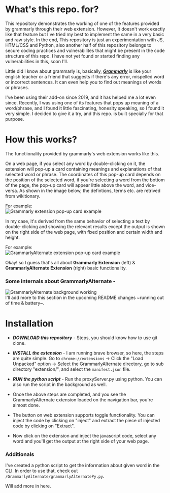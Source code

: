 # What's this repo. for? 

This repository demonstrates the working of one of the features provided by grammarly through their web extension. However, It doesn't work exactly like that feature but I've tried my best to implement the same in a very basic and raw style. In the end, This repository is just an experimentation with JS, HTML/CSS and Python, also another half of this repository belongs to secure coding practices and vulnerabilites that might be present in the code structure of this repo. I have not yet found or started finding any vulnerabilities in this, soon I'll. 

Little did I know about grammarly is, basically, ***[Grammarly](https://www.grammarly.com)*** is like your english teacher or a friend that suggests if there's any error, mispelled word or incorrect sentences. It can even help you to find out meanings of words or phrases.  

I've been using their add-on since 2019, and it has helped me a lot even since. Recently, I was using one of its features that pops up meaning of a word/phrase, and I found it little fascinating, honeslty speaking, so I found it very simple. I decided to give it a try, and this repo. is built specially for that purpose. 

# How this works? 

The functiionality provided by grammarly's web extension works like this.    

On a web page, if you select any word by double-clicking on it, the extension will pop-up a card containing meanings and explanations of that selected word or phrase. The coordinates of this pop-up card depends on the position of the selected word, if you're selecting a word from the bottom of the page, the pop-up card will appear little above the word, and vice-versa. As shown in the image below, the defintions, terms etc. are retrived from wikitionary.   

For example:    
![Grammarly extension pop-up card example](https://www.imgur.com/vnnIe9U.jpg)    

In my case, it's derived from the same behavior of selecting a text by double-clicking and showing the relevant results except the output is shown on the right side of the web page, with fixed position and certain width and height.    

For example:    
![GrammarlyAlternate extension pop-up card example](https://imgur.com/XdwJ97N.jpg)    

Okay! so I guess that's all about **Grammarly Extension** (left) & **GrammarlyAlternate Extension** (right) basic functionality.    

### Some internals about GrammarlyAlternate -
![GrammarlyAlternate background working](https://imgur.com/x6iXQRY.png)    
I'll add more to this section in the upcoming README changes ~running out of time & battery~.

# Installation
* ***DOWNLOAD this repository*** - Steps, you should know how to use git clone.    

* ***INSTALL the extension*** - I am running brave browser, so here, the steps are quite simple. Go to `chrome://extensions` -> Click the "Load Unpacked" option -> Select the GrammarlyAlternate directory, go to sub directory "extension/", and select the `manifest.json` file.    

* ***RUN the python script*** - Run the proxyServer.py using python. You can also run the script in the background as well.

* Once the above steps are completed, and you see the GrammarlyAlternate extension loaded on the navigation bar, you're almost done.     

* The button on web extension supports toggle functionality. You can inject the code by clicking on "inject" and extract the piece of injected code by clicking on "Extract".

* Now click on the extension and inject the javascript code, select any word and you'll get the output at the right side of your web page.

### Additionals
I've created a python script to get the information about given word in the CLI. In order to use that, check out `/GrammarlyAlternate/grammarlyAlternatePy.py`.    
    

Will add more in here. 
